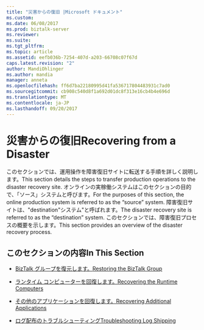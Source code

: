 ```yaml
---
title: "災害からの復旧 |Microsoft ドキュメント"
ms.custom: 
ms.date: 06/08/2017
ms.prod: biztalk-server
ms.reviewer: 
ms.suite: 
ms.tgt_pltfrm: 
ms.topic: article
ms.assetid: eefb036b-7254-407d-a203-66708c07f67d
caps.latest.revision: "2"
author: MandiOhlinger
ms.author: mandia
manager: anneta
ms.openlocfilehash: ff6d7ba22180995d41fa536717804483931c7ad0
ms.sourcegitcommit: cb908c540d8f1a692d01dc8f313e16cb4b4e696d
ms.translationtype: MT
ms.contentlocale: ja-JP
ms.lasthandoff: 09/20/2017
---
```

# <a name="recovering-from-a-disaster"></a><span data-ttu-id="94531-102">災害からの復旧</span><span class="sxs-lookup"><span data-stu-id="94531-102">Recovering from a Disaster</span></span>
<span data-ttu-id="94531-103">このセクションでは、運用操作を障害復旧サイトに転送する手順を詳しく説明します。</span><span class="sxs-lookup"><span data-stu-id="94531-103">This section details the steps to transfer production operations to the disaster recovery site.</span></span> <span data-ttu-id="94531-104">オンラインの実稼働システムはこのセクションの目的で、「ソース」システムと呼びます。</span><span class="sxs-lookup"><span data-stu-id="94531-104">For the purposes of this section, the online production system is referred to as the “source” system.</span></span> <span data-ttu-id="94531-105">障害復旧サイトは、"destination"システム"と呼ばれます。</span><span class="sxs-lookup"><span data-stu-id="94531-105">The disaster recovery site is referred to as the “destination” system.</span></span> <span data-ttu-id="94531-106">このセクションでは、障害復旧プロセスの概要を示します。</span><span class="sxs-lookup"><span data-stu-id="94531-106">This section provides an overview of the disaster recovery process.</span></span>  
  
## <a name="in-this-section"></a><span data-ttu-id="94531-107">このセクションの内容</span><span class="sxs-lookup"><span data-stu-id="94531-107">In This Section</span></span>  
  
-   [<span data-ttu-id="94531-108">BizTalk グループを復元します。</span><span class="sxs-lookup"><span data-stu-id="94531-108">Restoring the BizTalk Group</span></span>](../technical-guides/restoring-the-biztalk-group.md)  
  
-   [<span data-ttu-id="94531-109">ランタイム コンピューターを回復します。</span><span class="sxs-lookup"><span data-stu-id="94531-109">Recovering the Runtime Computers</span></span>](../technical-guides/recovering-the-runtime-computers.md)  
  
-   [<span data-ttu-id="94531-110">その他のアプリケーションを回復します。</span><span class="sxs-lookup"><span data-stu-id="94531-110">Recovering Additional Applications</span></span>](../technical-guides/recovering-additional-applications.md)  
  
-   [<span data-ttu-id="94531-111">ログ配布のトラブルシューティング</span><span class="sxs-lookup"><span data-stu-id="94531-111">Troubleshooting Log Shipping</span></span>](../technical-guides/troubleshooting-log-shipping.md)